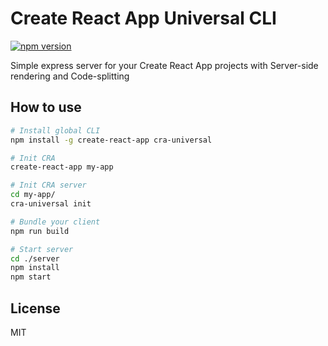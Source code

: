 # Create React App Universal CLI

[![npm version](https://badge.fury.io/js/cra-universal.svg)](https://badge.fury.io/js/cra-universal)

Simple express server for your Create React App projects with Server-side rendering and Code-splitting

## How to use
```sh
# Install global CLI
npm install -g create-react-app cra-universal

# Init CRA
create-react-app my-app

# Init CRA server
cd my-app/
cra-universal init

# Bundle your client
npm run build

# Start server
cd ./server
npm install
npm start

```

## License
MIT
